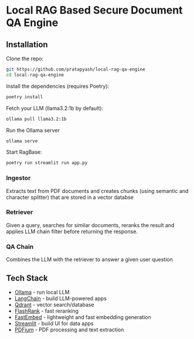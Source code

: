 # Local RAG Based Secure Document QA Engine

## Installation

Clone the repo:

```sh
git https://github.com/pratapyash/local-rag-qa-engine
cd local-rag-qa-engine
```

Install the dependencies (requires Poetry):

```sh
poetry install
```

Fetch your LLM (llama3.2:1b by default):

```sh
ollama pull llama3.2:1b
```

Run the Ollama server

```sh
ollama serve
```

Start RagBase:

```sh
poetry run streamlit run app.py
```

### Ingestor

Extracts text from PDF documents and creates chunks (using semantic and character splitter) that are stored in a vector databse

### Retriever

Given a query, searches for similar documents, reranks the result and applies LLM chain filter before returning the response.

### QA Chain

Combines the LLM with the retriever to answer a given user question

## Tech Stack

- [Ollama](https://ollama.com/) - run local LLM
- [LangChain](https://www.langchain.com/) - build LLM-powered apps
- [Qdrant](https://qdrant.tech/) - vector search/database
- [FlashRank](https://github.com/PrithivirajDamodaran/FlashRank) - fast reranking
- [FastEmbed](https://qdrant.github.io/fastembed/) - lightweight and fast embedding generation
- [Streamlit](https://streamlit.io/) - build UI for data apps
- [PDFium](https://pdfium.googlesource.com/pdfium/) - PDF processing and text extraction
